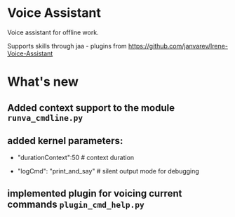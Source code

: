 # Voice Assistant

Voice assistant for offline work. 

Supports skills through jaa - plugins from https://github.com/janvarev/Irene-Voice-Assistant

# What's new
## Added context support to the module `runva_cmdline.py`

## added kernel parameters:

- "durationContext":50 # context duration  

- "logCmd": "print_and_say"  # silent output mode for debugging

## implemented plugin for voicing current commands `plugin_cmd_help.py`